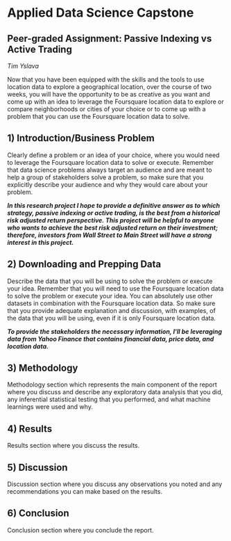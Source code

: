 # Applied Data Science Capstone

## Peer-graded Assignment: Passive Indexing vs Active Trading


_Tim Yslava_  
 

Now that you have been equipped with the skills and the tools to use location data to explore a geographical location, 
over the course of two weeks, you will have the opportunity to be as creative as you want and come up with an idea to 
leverage the Foursquare location data to explore or compare neighborhoods or cities of your choice or to come up with a 
problem that you can use the Foursquare location data to solve.


## 1) Introduction/Business Problem

Clearly define a problem or an idea of your choice, where you would need to leverage the Foursquare location data to 
solve or execute. Remember that data science problems always target an audience and are meant to help a group of 
stakeholders solve a problem, so make sure that you explicitly describe your audience and why they would care about 
your problem.

**_In this research project I hope to provide a definitive answer as to which strategy, passive indexing or active trading, is the best from a historical risk adjusted return perspective. This project will be helpful to anyone who wants to achieve the best risk adjusted return on their investment; therefore, investors from Wall Street to Main Street will have a strong interest in this project._**

## 2) Downloading and Prepping Data

Describe the data that you will be using to solve the problem or execute your idea. Remember that you will need to use 
the Foursquare location data to solve the problem or execute your idea. You can absolutely use other datasets in 
combination with the Foursquare location data. So make sure that you provide adequate explanation and discussion, 
with examples, of the data that you will be using, even if it is only Foursquare location data.

**_To provide the stakeholders the necessary information, I'll be leveraging data from Yahoo Finance that contains financial data, price data, and location data._**


## 3) Methodology

Methodology section which represents the main component of the report where you discuss and describe any exploratory data analysis
that you did, any inferential statistical testing that you performed, and what machine learnings were used and why.




## 4) Results

Results section where you discuss the results.



## 5) Discussion

Discussion section where you discuss any observations you noted and any recommendations you can make based on the results.




## 6) Conclusion

Conclusion section where you conclude the report.

